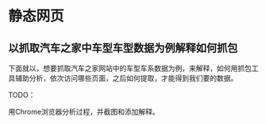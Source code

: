 # 静态网页

## 以抓取汽车之家中车型车型数据为例解释如何抓包

下面就以，想要抓取汽车之家网站中的车型车系数据为例，来解释，如何用抓包工具辅助分析，依次访问哪些页面，之后如何提取，才能得到我们要的数据。

TODO：

用Chrome浏览器分析过程，并截图和添加解释。